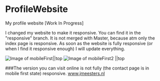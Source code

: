 # ProfileWebsite
My profile website [Work In Progress]

I changed my website to make it responsive.
You can find it in the "responsive" branch.
It is not merged with Master, because atm only the index page is responsive.
As soon as the website is fully responsive (or when I find it responsive enough) I will update everything.

![Image of mobileFirst||top](http://res.cloudinary.com/debyt5msz/image/upload/c_scale,w_380/v1486053971/Screenshot_2017-02-02-16-36-43_yhpltl.jpg) ![Image of mobileFirst2 ||top](http://res.cloudinary.com/debyt5msz/image/upload/c_scale,w_380/v1486054235/Screenshot_2017-02-02-16-38-24_i0t6pz.png)


###The version you can visit online is not fully (the contact page is in mobile first state) responsive.
www.jmeesters.nl
